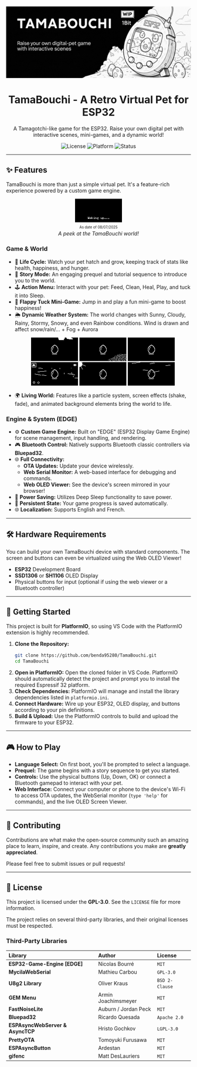 <p align="center">
  <img src="TamaBanner.jpg" alt="TamaBouchi Banner" width="800"/>
</p>

<h1 align="center">TamaBouchi - A Retro Virtual Pet for ESP32</h1>

<p align="center">
  A Tamagotchi-like game for the ESP32. Raise your own digital pet with interactive scenes, mini-games, and a dynamic world!
</p>

<p align="center">
  <!-- BADGES - Replace with your actual URLs -->
  <img src="https://img.shields.io/badge/license-GPL--3.0-blue.svg" alt="License">
  <img src="https://img.shields.io/badge/Platform-ESP32-purple.svg" alt="Platform">
  <img src="https://img.shields.io/badge/Status-In--Development-orange.svg" alt="Status">
</p>

---

## ✨ Features

TamaBouchi is more than just a simple virtual pet. It's a feature-rich experience powered by a custom game engine.

<p align="center">
  <!-- It's highly recommended to replace this with a GIF of your gameplay! -->
  <img src="Images/Demo/tamabouchi_booting.gif" alt="TamaBouchi Gameplay Demo (WIP)"/>
  </br><sup><sub>As date of 08/07/2025</sub></sup></br>
  <em>A peek at the TamaBouchi world!</em>
</p>

### Game & World
*   🥚 **Life Cycle:** Watch your pet hatch and grow, keeping track of stats like health, happiness, and hunger.
*   📜 **Story Mode:** An engaging prequel and tutorial sequence to introduce you to the world.
*   🕹️ **Action Menu:** Interact with your pet: Feed, Clean, Heal, Play, and tuck it into Sleep.
*   👾 **Flappy Tuck Mini-Game:** Jump in and play a fun mini-game to boost happiness!
*   🌦️ **Dynamic Weather System:** The world changes with Sunny, Cloudy, Rainy, Stormy, Snowy, and even Rainbow conditions. Wind is drawn and affect snow/rain/... + Fog + Aurora </br><p align="center"><img src="Images/Demo/tamabouchi_weather_clouds.gif"/> <img src="Images/Demo/tamabouchi_weather_fog.gif"/> <img src="Images/Demo/tamabouchi_weather_snow.gif"/> <img src="Images/Demo/tamabouchi_weather_storm.gif"/> <img src="Images/Demo/tamabouchi_weather_sunny.gif"/> <img src="Images/Demo/tamabouchi_weather_winds.gif"/></p>
*   🌍 **Living World:** Features like a particle system, screen effects (shake, fade), and animated background elements bring the world to life.

### Engine & System (EDGE)
*   ⚙️ **Custom Game Engine:** Built on "EDGE" (ESP32 Display Game Engine) for scene management, input handling, and rendering.
*   🎮 **Bluetooth Control:** Natively supports Bluetooth classic controllers via **Bluepad32**.
*   🌐 **Full Connectivity:**
    *   **OTA Updates:** Update your device wirelessly.
    *   **Web Serial Monitor:** A web-based interface for debugging and commands.
    *   **Web OLED Viewer:** See the device's screen mirrored in your browser!
*   🔋 **Power Saving:** Utilizes Deep Sleep functionality to save power.
*   💾 **Persistent State:** Your game progress is saved automatically.
*   🌐 **Localization:** Supports English and French.

---

## 🛠️ Hardware Requirements

You can build your own TamaBouchi device with standard components. The screen and buttons can even be virtualized using the Web OLED Viewer!

*   **ESP32** Development Board
*   **SSD1306** or **SH1106** OLED Display
*   Physical buttons for input (optional if using the web viewer or a Bluetooth controller)

---

## 🚀 Getting Started

This project is built for **PlatformIO**, so using VS Code with the PlatformIO extension is highly recommended.

1.  **Clone the Repository:**
    ```bash
    git clone https://github.com/benda95280/TamaBouchi.git
    cd TamaBouchi
    ```
2.  **Open in PlatformIO:** Open the cloned folder in VS Code. PlatformIO should automatically detect the project and prompt you to install the required Espressif 32 platform.
3.  **Check Dependencies:** PlatformIO will manage and install the library dependencies listed in `platformio.ini`.
4.  **Connect Hardware:** Wire up your ESP32, OLED display, and buttons according to your pin definitions.
5.  **Build & Upload:** Use the PlatformIO controls to build and upload the firmware to your ESP32.

---

## 🎮 How to Play

*   **Language Select:** On first boot, you'll be prompted to select a language.
*   **Prequel:** The game begins with a story sequence to get you started.
*   **Controls:** Use the physical buttons (Up, Down, OK) or connect a Bluetooth gamepad to interact with your pet.
*   **Web Interface:** Connect your computer or phone to the device's Wi-Fi to access OTA updates, the WebSerial monitor (`type 'help'` for commands), and the live OLED Screen Viewer.

---

## 🤝 Contributing

Contributions are what make the open-source community such an amazing place to learn, inspire, and create. Any contributions you make are **greatly appreciated**.

Please feel free to submit issues or pull requests!

---

## 📜 License

This project is licensed under the **GPL-3.0**. See the `LICENSE` file for more information.

The project relies on several third-party libraries, and their original licenses must be respected.

### Third-Party Libraries

| Library | Author | License |
| :--- | :--- | :--- |
| **ESP32-Game-Engine [EDGE]** | Nicolas Bourré | `MIT` |
| **MycilaWebSerial** | Mathieu Carbou | `GPL-3.0` |
| **U8g2 Library** | Oliver Kraus | `BSD 2-Clause` |
| **GEM Menu** | Armin Joachimsmeyer | `MIT` |
| **FastNoiseLite** | Auburn / Jordan Peck | `MIT` |
| **Bluepad32** | Ricardo Quesada | `Apache 2.0` |
| **ESPAsyncWebServer & AsyncTCP** | Hristo Gochkov | `LGPL-3.0` |
| **PrettyOTA** | Tomoyuki Furusawa | `MIT` |
| **ESPAsyncButton** | Ardestan | `MIT` |
| **gifenc** | Matt DesLauriers | `MIT` |



